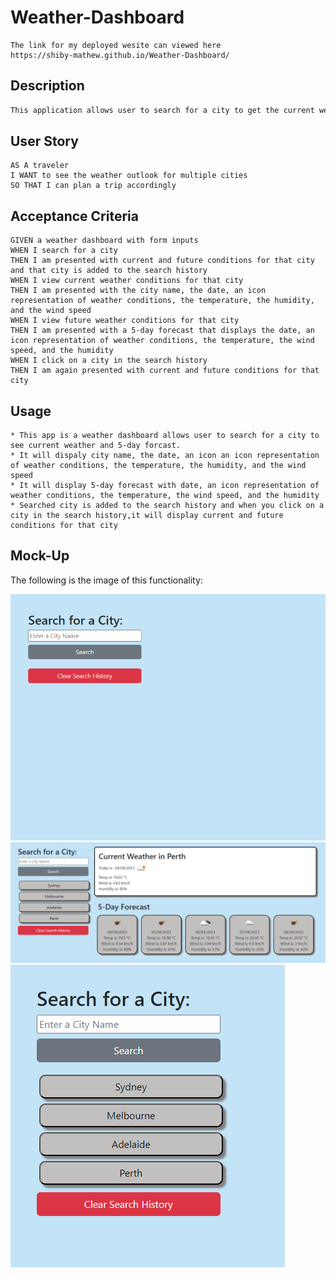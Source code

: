 # Weather-Dashboard

```
The link for my deployed wesite can viewed here
https://shiby-mathew.github.io/Weather-Dashboard/

```

## Description

```md
This application allows user to search for a city to get the current weather and 5-day forecast. It will display the the city name, the date, an icon representation of weather conditions, the temperature, the humidity, the wind speed. Cities that user previously looked up will be saved in their local storage.Recently viewed city name shown in the dashboard, and a button to clear local storage datas.
```

## User Story

```
AS A traveler
I WANT to see the weather outlook for multiple cities
SO THAT I can plan a trip accordingly
```

## Acceptance Criteria

```
GIVEN a weather dashboard with form inputs
WHEN I search for a city
THEN I am presented with current and future conditions for that city and that city is added to the search history
WHEN I view current weather conditions for that city
THEN I am presented with the city name, the date, an icon representation of weather conditions, the temperature, the humidity, and the wind speed
WHEN I view future weather conditions for that city
THEN I am presented with a 5-day forecast that displays the date, an icon representation of weather conditions, the temperature, the wind speed, and the humidity
WHEN I click on a city in the search history
THEN I am again presented with current and future conditions for that city
```

## Usage

```
* This app is a weather dashboard allows user to search for a city to see current weather and 5-day forcast.
* It will dispaly city name, the date, an icon an icon representation of weather conditions, the temperature, the humidity, and the wind speed
* It will display 5-day forecast with date, an icon representation of weather conditions, the temperature, the wind speed, and the humidity
* Searched city is added to the search history and when you click on a city in the search history,it will display current and future conditions for that city

```

## Mock-Up

The following is the image of this functionality:

![Work-Day-Scheduler Image.](./assets/images/pic1.PNG)
![Work-Day-Scheduler Image.](./assets/images/pic3.PNG)
![Work-Day-Scheduler Image.](./assets/images/pic4.PNG)
